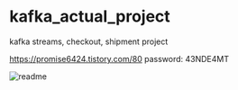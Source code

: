 # kafka_actual_project
kafka streams, checkout, shipment project

https://promise6424.tistory.com/80
password: 43NDE4MT

![readme](https://user-images.githubusercontent.com/49933934/224521510-bcde905e-d635-4082-a8fa-77a24de2cbf0.png)
